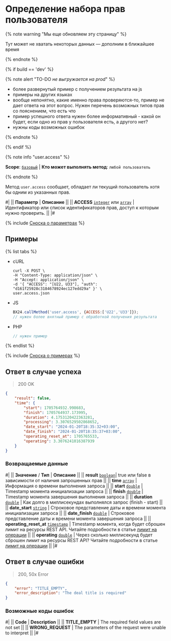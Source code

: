 # Определение набора прав пользователя

{% note warning "Мы еще обновляем эту страницу" %}

Тут может не хватать некоторых данных — дополним в ближайшее время

{% endnote %}

{% if build == 'dev' %}

{% note alert "TO-DO _не выгружается на prod_" %}

- более развернутый пример с получением результата на js
- примеры на других языках
- вообще непонятно, какие именно права проверяются-то, пример не дает ответа на этот вопрос. Нужен перечень возможных типов прав со пояснением, что есть что
- пример успешного ответа нужен более информативный - какой он будет, если одно из прав у пользователя есть, а другого нет?
- нужны коды возможных ошибок

{% endnote %}

{% endif %}

{% note info "user.access" %}

**Scope**: [`базовый`](../../scopes/permissions.md) | **Кто может выполнять метод**: `любой пользователь`

{% endnote %}

Метод `user.access` сообщает, обладает ли текущий пользователь хотя бы одним из указанных прав.

#|
|| **Параметр** | **Описание** ||
|| **ACCESS**
[`integer`](../../data-types.md) или [`array`](../../data-types.md) | Идентификатор или список идентификаторов прав, доступ к которым нужно проверить. ||
|#

{% include [Сноска о параметрах](../../../_includes/required.md) %}


## Примеры

{% list tabs %}

- cURL

    ```http
    curl -X POST \
    -H "Content-Type: application/json" \
    -H "Accept: application/json" \
    -d '{ "ACCESS": "[U22, U33"], "auth": "d161f25928c3184678924ec127edd29a" }' \
    user.access.json
    ```

- JS

    ```js
    BX24.callMethod('user.access', {ACCESS:['U22','U33']});
    // нужен более внятный пример с обработкой получения результата

    ```

- PHP

    ```php
    // нужен пример
    ```

{% endlist %}

{% include [Сноска о примерах](../../../_includes/examples.md) %}

## Ответ в случае успеха

> 200 OK

```json
{
    "result": false,
    "time": {
        "start": 1705764932.998683,
        "finish": 1705764937.173995,
        "duration": 4.1753120422363281,
        "processing": 3.3076529502868652,
        "date_start": "2024-01-20T18:35:32+03:00",
        "date_finish": "2024-01-20T18:35:37+03:00",
        "operating_reset_at": 1705765533,
        "operating": 3.3076241016387939
    }
}
```

### Возвращаемые данные

#|
|| **Значение** / **Тип** | **Описание** ||
|| **result**
[`boolean`](../../data-types.md)| true или false в зависимости от наличия запрошенных прав ||
|| **time**
[`array`](../../data-types.md) | Информация о времени выполнения запроса ||
|| **start**
[`double`](../../data-types.md) | Timestamp момента инициализации запроса ||
|| **finish**
[`double`](../../data-types.md) | Timestamp момента завершения выполнения запроса ||
|| **duration**
[`double`](../../data-types.md) | Как долго в миллисекундах выполнялся запрос (finish - start) ||
|| **date_start**
[`string`](../../data-types.md) | Строковое представление даты и времени момента инициализации запроса ||
|| **date_finish**
[`double`](../../data-types.md) | Строковое представление даты и времени момента завершения запроса ||
|| **operating_reset_at**
[`timestamp`](../../data-types.md) | Timestamp момента, когда будет сброшен лимит на ресурсы REST API. Читайте подробности в статье [лимит на операции](../../../limits.md) ||
|| **operating**
[`double`](../../data-types.md) | Через сколько миллисекунд будет сброшен лимит на ресурсы REST API? Читайте подробности в статье [лимит на операции](../../../limits.md) ||
|#

## Ответ в случае ошибки

> 200, 50x Error

```json
{
    "error": "TITLE_EMPTY",
    "error_description": "The deal title is required"
}
```

### Возможные коды ошибок

#|
|| **Code** | **Description** ||
|| **TITLE_EMPTY** | The required field values are not set || 
|| **WRONG_REQUEST** | The parameters of the request were unable to interpret || 
|#